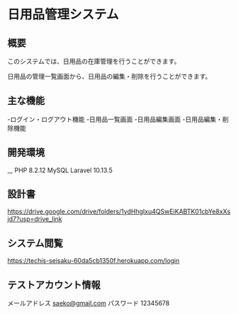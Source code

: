 # 日用品管理システム

## 概要
このシステムでは、日用品の在庫管理を行うことができます。

日用品の管理一覧画面から、日用品の編集・削除を行うことができます。

## 主な機能
-ログイン・ログアウト機能
-日用品一覧画面
-日用品編集画面
-日用品編集・削除機能

## 開発環境
,,,
PHP 8.2.12
MySQL 
Laravel 10.13.5

## 設計書

https://drive.google.com/drive/folders/1ydHhgIxu4QSwEiKABTK01cbYe8xXsjd7?usp=drive_link

## システム閲覧
https://techis-seisaku-60da5cb1350f.herokuapp.com/login

## テストアカウント情報
メールアドレス
saeko@gmail.com
パスワード
12345678



